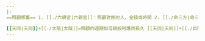 ```yaml
---
|-
==照顧哪裏== 1. [[./六親宮|六親宮]]：照顧對應的人，金錢或時間 2. [[./命三方|命三方]]：被別人照顧，事情不用自己做，別人就做了 3. [[疾厄宮|疾厄宮]]：腎臟較弱 4. [[遷移宮|遷移宮]]與[[奴仆宮|奴仆宮]]：有很懶惰的朋友，沒事還要幫他，[[./化祿|化祿]]或[[./化忌|化忌]]最明顯 5. [[田宅宮|田宅宮]]：照顧家裏。 6. [[福德宮|福德宮]]：喜歡玩樂

[[天同|天同]]+[[./太陰|太陰]]=照顧的週期如母親般呵護而長久 [[天同|天同]]+[[./巨門|巨門]]=低調的照顧，[[./化忌|化忌]]會被對方駡 [[天同|天同]]+[[./天梁|天梁]]=貴人
---
```

